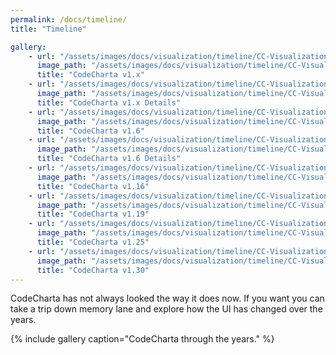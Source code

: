 ```yaml
---
permalink: /docs/timeline/
title: "Timeline"

gallery:
    - url: "/assets/images/docs/visualization/timeline/CC-Visualization-2019-10-18-v1.png"
      image_path: "/assets/images/docs/visualization/timeline/CC-Visualization-2019-10-18-v1.png"
      title: "CodeCharta v1.x"
    - url: "/assets/images/docs/visualization/timeline/CC-Visualization-2019-10-18-v1-Details.png"
      image_path: "/assets/images/docs/visualization/timeline/CC-Visualization-2019-10-18-v1-Details.png"
      title: "CodeCharta v1.x Details"
    - url: "/assets/images/docs/visualization/timeline/CC-Visualization-2019-10-18-v1_6.png"
      image_path: "/assets/images/docs/visualization/timeline/CC-Visualization-2019-10-18-v1_6.png"
      title: "CodeCharta v1.6"
    - url: "/assets/images/docs/visualization/timeline/CC-Visualization-2019-10-18-v1_6-Details.png"
      image_path: "/assets/images/docs/visualization/timeline/CC-Visualization-2019-10-18-v1_6-Details.png"
      title: "CodeCharta v1.6 Details"
    - url: "/assets/images/docs/visualization/timeline/CC-Visualization-2019-10-18-v1_16.png"
      image_path: "/assets/images/docs/visualization/timeline/CC-Visualization-2019-10-18-v1_16.png"
      title: "CodeCharta v1.16"
    - url: "/assets/images/docs/visualization/timeline/CC-Visualization-2019-10-18-v1_19.png"
      image_path: "/assets/images/docs/visualization/timeline/CC-Visualization-2019-10-18-v1_19.png"
      title: "CodeCharta v1.19"
    - url: "/assets/images/docs/visualization/timeline/CC-Visualization-2019-10-18-v1_25.png"
      image_path: "/assets/images/docs/visualization/timeline/CC-Visualization-2019-10-18-v1_25.png"
      title: "CodeCharta v1.25"
    - url: "/assets/images/docs/visualization/timeline/CC-Visualization-2019-10-18-v1_30.png"
      image_path: "/assets/images/docs/visualization/timeline/CC-Visualization-2019-10-18-v1_30.png"
      title: "CodeCharta v1.30"
---
```


CodeCharta has not always looked the way it does now. If you want you can take a trip down memory lane and explore how the UI has changed over the years.

{% include gallery caption="CodeCharta through the years." %}
